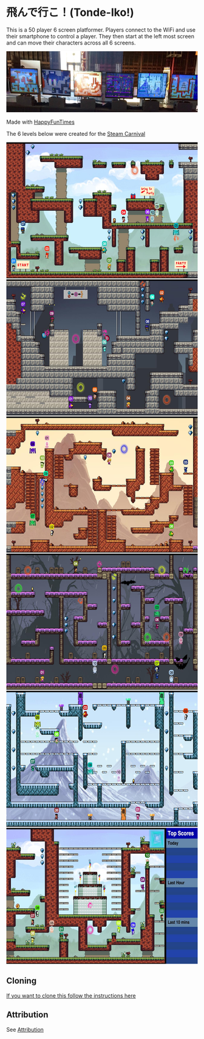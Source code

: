 飛んで行こ！(Tonde-Iko!)
======================

This is a 50 player 6 screen platformer. Players
connect to the WiFi and use their smartphone to
control a player. They then start at the left
most screen and can move their characters
across all 6 screens.

<img src="images/all-set-up.jpg" width="750" height="160" />

Made with [HappyFunTimes](http://greggman.github.io/HappyFunTimes)

The 6 levels below were created for the [Steam Carnival](http://steamcarnival.com)

<img src="images/level0-0.jpg" width="640" height="357" />

<img src="images/level1-0.jpg" width="640" height="357" />

<img src="images/level2-0.jpg" width="640" height="357" />

<img src="images/level3-0.jpg" width="640" height="357" />

<img src="images/level4-0.jpg" width="640" height="357" />

<img src="images/level5-0.jpg" width="640" height="357" />


Cloning
-------

[If you want to clone this follow the instructions here](https://github.com/greggman/HappyFunTimes/blob/master/docs/makinggames.md)

Attribution
-----------

See [Attribution](attribution.md)

